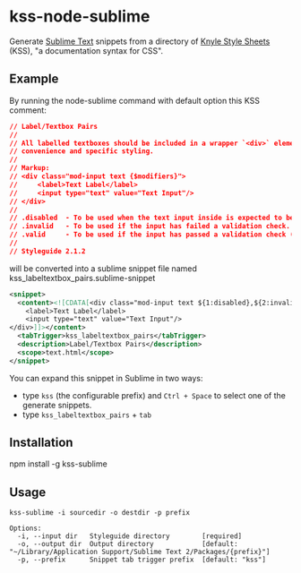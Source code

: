 # kss-node-sublime

Generate [Sublime Text](http://www.sublimetext.com/) snippets from a directory of [Knyle Style Sheets](https://github.com/kneath/kss) (KSS), "a documentation syntax for CSS".

## Example

By running the node-sublime command with default option this KSS comment:

```css
// Label/Textbox Pairs
//
// All labelled textboxes should be included in a wrapper `<div>` element for both layout
// convenience and specific styling.
//
// Markup:
// <div class="mod-input text {$modifiers}">
//     <label>Text Label</label>
//     <input type="text" value="Text Input"/>
// </div>
//
// .disabled  - To be used when the text input inside is expected to be disabled.
// .invalid   - To be used if the input has failed a validation check.
// .valid     - To be used if the input has passed a validation check (intended for live validation in particular).
//
// Styleguide 2.1.2
```

will be converted into a sublime snippet file named kss_labeltextbox_pairs.sublime-snippet

```xml
<snippet>
  <content><![CDATA[<div class="mod-input text ${1:disabled},${2:invalid},${3:valid}">
    <label>Text Label</label>
    <input type="text" value="Text Input"/>
</div>]]></content>
  <tabTrigger>kss_labeltextbox_pairs</tabTrigger>
  <description>Label/Textbox Pairs</description>
  <scope>text.html</scope>
</snippet>
```

You can expand this snippet in Sublime in two ways:

- type `kss` (the configurable prefix) and `Ctrl + Space` to select one of the generate snippets.
- type `kss_labeltextbox_pairs` + `tab`

## Installation

npm install -g kss-sublime

## Usage

```
kss-sublime -i sourcedir -o destdir -p prefix

Options:
  -i, --input dir   Styleguide directory        [required]
  -o, --output dir  Output directory            [default: "~/Library/Application Support/Sublime Text 2/Packages/{prefix}"]
  -p, --prefix      Snippet tab trigger prefix  [default: "kss"]
```

